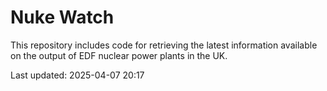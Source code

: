 # Nuke Watch

This repository includes code for retrieving the latest information available on the output of EDF nuclear power plants in the UK.

Last updated: 2025-04-07 20:17